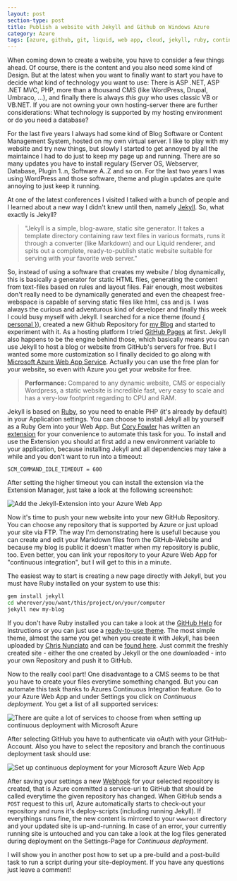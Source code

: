 ```yaml
---
layout: post
section-type: post
title: Publish a website with Jekyll and Github on Windows Azure
category: Azure
tags: [azure, github, git, liquid, web app, cloud, jekyll, ruby, continuous deployment, english]
---
```

When coming down to create a website, you have to consider a few things ahead. Of course, there is the content and you also need some kind of Design. But at the latest when you want to finally want to start you have to decide what kind of technology you want to use: There is ASP .NET, ASP .NET MVC, PHP, more than a thousand CMS (like WordPress, Drupal, Umbraco, ...), and finally there is always *this guy* who uses classic VB or VB.NET. If you are not owning your own hosting-server there are further considerations: What technology is supported by my hosting environment or do you need a database?

For the last five years I always had some kind of Blog Software or Content Management System, hosted on my own virtual server. I like to play with my website and try new things, but slowly I started to get annoyed by all the maintaince I had to do just to keep my page up and running. There are so many updates you have to install regulary (Server OS, Webserver, Database, Plugin 1..n, Software A..Z and so on. For the last two years I was using WordPress and those software, theme and plugin updates are  quite annoying to just keep it running.

At one of the latest conferences I visited I talked with a bunch of people and I learned about a new way I didn't knew until then, namely [Jekyll]. So, what exactly is Jekyll?

> "Jekyll is a simple, blog-aware, static site generator. It takes a template directory containing raw text files in various formats, runs it through a converter (like Markdown) and our Liquid renderer, and spits out a complete, ready-to-publish static website suitable for serving with your favorite web server."

So, instead of using a software that creates my website / blog dynamically, this is basically a generator for static HTML files, generating the content from text-files based on rules and layout files. Fair enough, most websites don't really need to be dynamically generated and even the cheapest free-webspace is capable of serving static files like html, css and js. I was always the curious and adventurous kind of developer and finally this week I could busy myself with Jekyll. I searched for a nice theme (found [{ personal }]), created a new Github Repository for [my Blog][anheledir.NET] and started to experiment with it. As a hosting platform I tried [GitHub Pages] at first. Jekyll also happens to be the engine behind those, which basically means you can use Jekyll to host a blog or website from GitHub's servers for free. But I wanted some more customization so I finally decided to go along with [Microsoft Azure Web App Service]. Actually you can use the free plan for your website, so even with Azure you get your website for free.

> **Performance:** Compared to any dynamic website, CMS or especially Wordpress, a static website is incredible fast, very easy to scale and has a very-low footprint regarding to CPU and RAM.

Jekyll is based on [Ruby], so you need to enable PHP (it's already by default) in your Application settings. You can choose to install Jekyll all by yourself as a Ruby Gem into your Web App. But [Cory Fowler] has written an [extension][Azure Jekyll Extension] for your convenience to automate this task for you. To install and use the Extension you should at first add a new environment variable to your application, because installing Jekyll and all dependencies may take a while and you don't want to run into a timeout:
```
SCM_COMMAND_IDLE_TIMEOUT = 600
```
After setting the higher timeout you can install the extension via the Extension Manager, just take a look at the following screenshot:

![Add the Jekyll-Extension into your Azure Web App][img1]

Now it's time to push your new website into your new GitHub Repository. You can choose any repository that is supported by Azure or just upload your site via FTP. The way I'm demonstrating here is usefull because you can create and edit your Markdown files from the GitHub-Website and because my blog is public it doesn't matter when my repository is public, too. Even better, you can link your repository to your Azure Web App for "continuous integration", but I will get to this in a minute.

The easiest way to start is creating a new page directly with Jekyll, but you must have Ruby installed on your system to use this:
```sh
gem install jekyll
cd wherever/you/want/this/project/on/your/computer
jekyll new my-blog
```
If you don't have Ruby installed you can take a look at the [GitHub Help] for instructions or you can just use a [ready-to-use theme][lmbtfy jekyll theme]. The most simple theme, almost the same you get when you create it with Jekyll, has been uploaded by [Chris Nunciato] and can be [found here][GitHub jekyll starter]. Just commit the freshly created site - either the one created by Jekyll or the one downloaded - into your own Repository and push it to GitHub.

Now to the really cool part! One disadvantage to a CMS seems to be that you have to create your files everytime something changed. But you can automate this task thanks to Azures Continuous Integration feature. Go to your Azure Web App and under Settings you click on *Continuous deployment*. You get a list of all supported services:

![There are quite a lot of services to choose from when setting up continuous deployment with Microsoft Azure][img2]

After selecting GitHub you have to authenticate via oAuth with your GitHub-Account. Also you have to select the repository and branch the continuous deployment task should use:

![Set up continuous deployment for your Microsoft Azure Web App][img3]

After saving your settings a new [Webhook] for your selected repository is created, that is Azure committed a service-uri to GitHub that should be called everytime the given repository has changed. When GitHub sends a ```POST``` request to this url, Azure automatically starts to check-out your repository and runs it's deploy-scripts (including running Jekyll). If everythings runs fine, the new content is mirrored to your ```wwwroot``` directory and your updated site is up-and-running. In case of an error, your currently running site is untouched and you can take a look at the log files generated during deployment on the Settings-Page for *Continuous deployment*.

I will show you in another post how to set up a pre-build and a post-build task to run a script during your site-deployment.
If you have any questions just leave a comment!


[Jekyll]:http://jekyllrb.com
[Ruby]:https://en.wikipedia.org/wiki/Ruby_(programming_language)
[{ personal }]:https://github.com/PanosSakkos/personal-jekyll-theme
[anheledir.NET]:https://github.com/Anheledir/anheledir.NET
[GitHub Pages]:https://pages.github.com/
[Microsoft Azure Web App Service]:https://azure.microsoft.com/en-us/services/app-service/web/
[Cory Fowler]:http://blog.syntaxc4.net/
[Azure Jekyll Extension]:https://github.com/SyntaxC4-MSFT/JekyllExtension
[lmbtfy jekyll theme]: http://lmbtfy.com/?q=jekyll+themes
[Chris Nunciato]: https://github.com/cnunciato
[GitHub jekyll starter]: https://github.com/cnunciato/jekyll-starter
[Webhook]: https://developer.github.com/webhooks/
[GitHub Help]: https://help.github.com/articles/setting-up-your-pages-site-locally-with-jekyll/#platform-windows

[img1]: https://anheledir.blob.core.windows.net/blog/2016-03-01-Choose-extension-Microsoft-Azure.png
[img2]: https://anheledir.blob.core.windows.net/blog/2016-03-01-Choose-source-Microsoft-Azure.png
[img3]: https://anheledir.blob.core.windows.net/blog/2016-03-01-Continuous-Deployment-Microsoft-Azure.png
